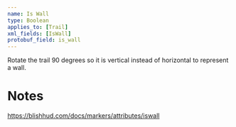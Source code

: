 ```yaml
---
name: Is Wall
type: Boolean
applies_to: [Trail]
xml_fields: [IsWall]
protobuf_field: is_wall
---
```

Rotate the trail 90 degrees so it is vertical instead of horizontal to represent a wall.

Notes
=====
https://blishhud.com/docs/markers/attributes/iswall